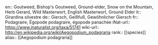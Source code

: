 en:: Goutweed, Bishop's Goutweed, Ground-elder, Snow on the Mountain, Herb Gerard, Wild Masterwort, English Masterwort, Ground Elder
it:: Girardina silvestre
de:: Giersch, Geißfuß, Gewöhnlicher Giersch
fr:: Podagraire, Égopode podagraire, égopode panachée
iNat-url:: https://www.inaturalist.org/taxa/51741
wiki-url:: http://en.wikipedia.org/wiki/Aegopodium_podagraria
rank:: [[species]]
alias:: [[Aegopodium podagraria]]